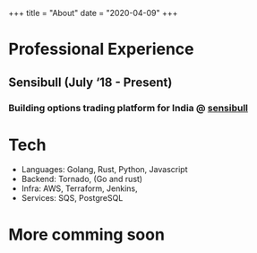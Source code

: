 +++
title = "About"
date = "2020-04-09"
+++


# Professional Experience

## Sensibull (July ‘18 - Present)
### Building options trading platform for India @ [sensibull](sensibull.com)


# Tech
- Languages: Golang, Rust, Python, Javascript
- Backend: Tornado, (Go and rust)
- Infra: AWS, Terraform, Jenkins,
- Services: SQS, PostgreSQL


# More comming soon